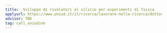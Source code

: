 ```yaml
---
title:  Sviluppo di rivelatori al silicio per esperimenti di fisica 
applyurl: https://www.uniud.it/it/ricerca/lavorare-nella-ricerca/dottorato/informazioni/ammissione-ai-corsi/bandi-attivi-1
advisor: TBD
tag: call_uniudine
---
```

